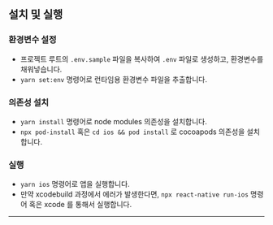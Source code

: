 ## 설치 및 실행

### 환경변수 설정
- 프로젝트 루트의 `.env.sample` 파일을 복사하여 `.env` 파일로 생성하고, 환경변수를 채워넣습니다.
- `yarn set:env` 명령어로 런타임용 환경변수 파일을 추출합니다.

### 의존성 설치
- `yarn install` 명령어로 node modules 의존성을 설치합니다.
- `npx pod-install` 혹은 `cd ios && pod install` 로 cocoapods 의존성을 설치합니다.

### 실행
- `yarn ios` 명령어로 앱을 실행합니다.
- 만약 xcodebuild 과정에서 에러가 발생한다면, `npx react-native run-ios` 명령어 혹은 xcode 를 통해서 실행합니다.

---

